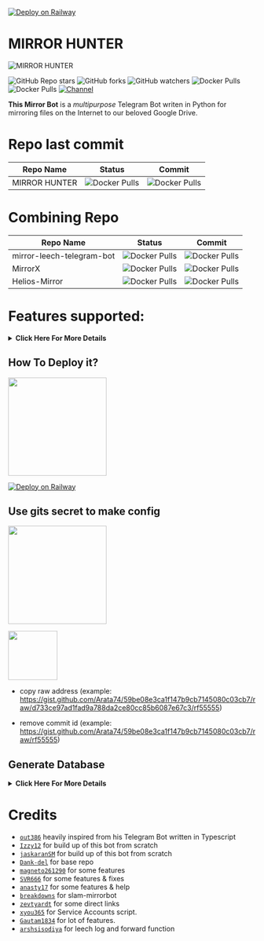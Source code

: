 [![Deploy on Railway](https://railway.app/button.svg)](https://railway.app/new/template/N2ZsgF?referralCode=3ACblD)


# <b>MIRROR HUNTER</b>

![MIRROR HUNTER](https://media.giphy.com/media/dikubVwoUUBxLgpraV/giphy.gif?cid=790b7611c1fd9acab35e7fc75f7447316865d93043fc77b3&rid=giphy.gif&ct=s)

![GitHub Repo stars](https://img.shields.io/github/stars/anime-republic/MIRROR-HUNTER?color=blue&style=plastic)
![GitHub forks](https://img.shields.io/github/forks/anime-republic/MIRROR-HUNTER?color=green&style=plastic)
![GitHub watchers](https://img.shields.io/github/watchers/anime-republic/MIRROR-HUNTER?style=plastic)
![Docker Pulls](https://img.shields.io/github/contributors/anime-republic/MIRROR-HUNTER?style=plastic)
![Docker Pulls](https://img.shields.io/docker/pulls/arata74/mirrorhunter?style=plastic)
[![Channel](https://img.shields.io/badge/Support%20Group-!-red?style=plastic)](https://t.me/XcodersHubChat)

**This Mirror Bot** is a _multipurpose_ Telegram Bot writen in Python for mirroring files on the Internet to our beloved Google Drive.

# Repo last commit
| Repo Name  | Status | Commit |
| ------------- | ------------- | ------------- |
| MIRROR HUNTER | ![Docker Pulls](https://img.shields.io/github/last-commit/anime-republic/MIRROR-HUNTER?style==for-the-badge) | ![Docker Pulls](https://img.shields.io/github/commit-activity/w/anime-republic/Mirror-New?style=flat-square) |

# Combining Repo
| Repo Name  | Status | Commit |
| ------------- | ------------- | ------------- |
| mirror-leech-telegram-bot  | ![Docker Pulls](https://img.shields.io/github/last-commit/anasty17/mirror-leech-telegram-bot?style==for-the-badge)  | ![Docker Pulls](https://img.shields.io/github/commit-activity/w/anasty17/mirror-leech-telegram-bot?style=flat-square) |
| MirrorX  | ![Docker Pulls](https://img.shields.io/github/last-commit/iamLiquidX/MirrorX?style==for-the-badge)  | ![Docker Pulls](https://img.shields.io/github/commit-activity/w/iamLiquidX/MirrorX?style=flat-square) |
| Helios-Mirror  | ![Docker Pulls](https://img.shields.io/github/last-commit/arshsisodiya/helios-mirror?style==for-the-badge)  | ![Docker Pulls](https://img.shields.io/github/commit-activity/w/iamLiquidX/MirrorX?style=flat-square) |

# Features supported:
<details>
    <summary><b>Click Here For More Details</b></summary>

## Additional Features
- Updater (**NOTE**: You must upload your **token.pickle** to Index and fill your **token.pickle** url to **TOKEN_PICKLE_URL**, because your **token.pickle** will deleted after update, for more info please check [Setting up config file](https://github.com/Anime-Republic/MIRROR-HUNTER#setting-up-config-file))
- Limiting size Torrent/Direct, Tar/Unzip, Mega, cloning Google Drive support
- Stop duplicate cloning Google Drive & mirroring Mega support
- Tar/Unzip Google Drive link support
- Sudo with Database support
- Multiple Trackers support
- Extracting **tar.xz** support
- Counting Google Drive link
- Heroku config support
- View Link button
- Shell and Executor
- YT-DLP
- Support message send to log channel/group    
- Search All Drive
- Leech Forward to log and pm
- Direct links Supported:
```
letsupload.io
hxfile.co
anonfiles.com
bayfiles.com
antfiles
fembed.com
fembed.net
femax20.com
layarkacaxxi.icu
fcdn.stream
sbplay.org
naniplay.com
naniplay.nanime.in
naniplay.nanime.biz
sbembed.com
streamtape.com
streamsb.net
feurl.com
pixeldrain.com
racaty.net
1fichier.com
1drv.ms (Only works for file not folder or business account)
uptobox.com (Uptobox account must be premium)
solidfiles.com
```

## From Original Repos
- Mirroring direct download links, Torrent, and Telegram files to Google Drive
- Mirroring Mega.nz links to Google Drive (If your Mega account not premium, it will limit 5GB/6 hours)
- Copy files from someone's Drive to your Drive (Using Autorclone)
- Download/Upload progress, Speeds and ETAs
- Mirror all Youtube-dl supported links
- Docker support
- Uploading to Team Drive
- Index Link support
- Service Account support
- Delete files from Drive
- Shortener support
- Custom Filename (Only for URL, Telegram files and Youtube-dl. Not for Mega links and Magnet/Torrents)
- Extracting password protected files, using custom filename and download from password protected Index Links see these examples:
<p><a href="https://telegra.ph/Magneto-Python-Aria---Custom-Filename-Examples-01-20"> <img src="https://img.shields.io/badge/see%20on%20telegraph-blue?style=for-the-badge" width="150""/></a></p>

- Extract these filetypes and uploads to Google Drive
```
ZIP, RAR, TAR, 7z, ISO, WIM, CAB, GZIP, BZIP2, 
APM, ARJ, CHM, CPIO, CramFS, DEB, DMG, FAT, 
HFS, LZH, LZMA, LZMA2, MBR, MSI, MSLZ, NSIS, 
NTFS, RPM, SquashFS, UDF, VHD, XAR, Z.
```

</details>

## How To Deploy it?
<p><a href="https://github.com/Anime-Republic/MIRROR-HUNTER/wiki"> <img src="https://img.shields.io/badge/Deploy%20Guide-red?style=for-the-badge&logo=github" width="200""/></a></p>

[![Deploy on Railway](https://railway.app/button.svg)](https://railway.app/new/template/-U9usz?referralCode=UmziEH)

## Use gits secret to make config
<p><a href="https://github.com/Arata74/HUNTER-ARIA/raw/main/config.env.example"> <img src="https://img.shields.io/badge/Config%20Template-black?style=for-the-badge&logo=github" width="200""/></a></p>
<p><a href="https://gist.github.com/mine"> <img src="https://img.shields.io/badge/Gits-black?style=for-the-badge&logo=github" width="100""/></a></p>

- copy raw address (example: https://gist.github.com/Arata74/59be08e3ca1f147b9cb7145080c03cb7/raw/d733ce97ad1fad9a788da2ce80cc85b6087e67c3/rf55555)

- remove commit id (example: https://gist.github.com/Arata74/59be08e3ca1f147b9cb7145080c03cb7/raw/rf55555)
    
## Generate Database
<details>
    <summary><b>Click Here For More Details</b></summary>

**1. Using ElephantSQL**
- Go to https://elephantsql.com and create account (skip this if you already have **ElephantSQL** account)
- Hit `Create New Instance`
- Follow the further instructions in the screen
- Hit `Select Region`
- Hit `Review`
- Hit `Create instance`
- Select your database name
- Copy your database url, and fill to `DATABASE_URL` in config

**2. Using Heroku PostgreSQL**
<p><a href="https://dev.to/prisma/how-to-setup-a-free-postgresql-database-on-heroku-1dc1"> <img src="https://img.shields.io/badge/See%20Dev.to-black?style=for-the-badge&logo=dev.to" width="160""/></a></p>

</details>


# Credits
- [`out386`](https://github.com/out386) heavily inspired from his Telegram Bot written in Typescript
- [`Izzy12`](https://github.com/lzzy12) for build up of this bot from scratch
- [`jaskaranSM`](https://github.com/jaskaranSM) for build up of this bot from scratch
- [`Dank-del`](https://github.com/Dank-del) for base repo
- [`magneto261290`](https://github.com/magneto261290) for some features
- [`SVR666`](https://github.com/SVR666) for some features & fixes
- [`anasty17`](https://github.com/anasty17) for some features & help
- [`breakdowns`](https://github.com/breakdowns) for slam-mirrorbot
- [`zevtyardt`](https://github.com/zevtyardt) for some direct links
- [`xyou365`](https://github.com/xyou365) for Service Accounts script.
- [`Gautam1834`](https://github.com/Gautam1834) for lot of features.
- [`arshsisodiya`](https://github.com/arshsisodiya) for leech log and forward function
   

